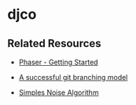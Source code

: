 # djco



## Related Resources

+ [Phaser - Getting Started](http://phaser.io/getting-started-js.php)

+ [A successful git branching model](http://nvie.com/posts/a-successful-git-branching-model/)

+ [Simples Noise Algorithm](http://www.6by9.net/simplex-noise-for-c-and-python/)
